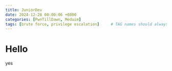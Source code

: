 ```yaml
---
title: JuniorDev
date: 2024-12-28 00:00:06 +0800
categories: [PwnTillDawn, Meduim]
tags: [brute force, privilege escalation]     # TAG names should always be lowercase
---
```


# Hello

yes